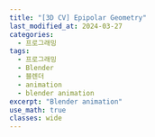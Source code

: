 ```yaml
---
title: "[3D CV] Epipolar Geometry"
last_modified_at: 2024-03-27
categories:
  - 프로그래밍
tags:
  - 프로그래밍
  - Blender
  - 블렌더
  - animation
  - blender animation
excerpt: "Blender animation"
use_math: true
classes: wide
---
```



